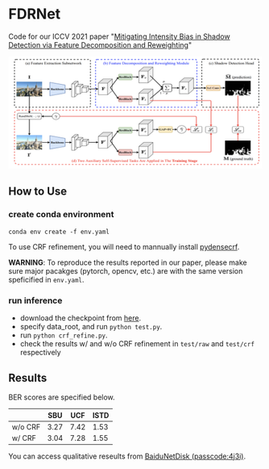 # FDRNet
Code for our ICCV 2021 paper "[Mitigating Intensity Bias in Shadow Detection via Feature Decomposition and Reweighting](https://openaccess.thecvf.com/content/ICCV2021/html/Zhu_Mitigating_Intensity_Bias_in_Shadow_Detection_via_Feature_Decomposition_and_ICCV_2021_paper.html)"

![pipeline](assets/pipeline.png)


## How to Use

### create conda environment

```
conda env create -f env.yaml
```

To use CRF refinement, you will need to mannually install [pydensecrf](https://github.com/Andrew-Qibin/dss_crf).

**WARNING**: To reproduce the results reported in our paper, please make sure major pacakges (pytorch, opencv, etc.) are with the same version speficified in `env.yaml`.

### run inference

* download the checkpoint from [here](https://github.com/rayleizhu/FDRNet/releases/tag/checkpoint).
* specify data_root, and run `python test.py`. 
* run `python crf_refine.py`.
* check the results w/ and w/o CRF refinement in `test/raw` and `test/crf` respectively

## Results

BER scores are specified below.

| |SBU|UCF|ISTD|
|-|-|-|-|
|w/o CRF| 3.27 | 7.42 | 1.53 |
|w/ CRF| 3.04 | 7.28 | 1.55 |

You can access qualitative reseults from [BaiduNetDisk (passcode:4j3i)](https://pan.baidu.com/s/1yCU1dyQrQiQnrbkznccO5Q).





